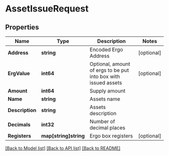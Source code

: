 # AssetIssueRequest

## Properties

Name | Type | Description | Notes
------------ | ------------- | ------------- | -------------
**Address** | **string** | Encoded Ergo Address | [optional] 
**ErgValue** | **int64** | Optional, amount of ergs to be put into box with issued assets | [optional] 
**Amount** | **int64** | Supply amount | 
**Name** | **string** | Assets name | 
**Description** | **string** | Assets description | 
**Decimals** | **int32** | Number of decimal places | 
**Registers** | **map[string]string** | Ergo box registers | [optional] 

[[Back to Model list]](../README.md#documentation-for-models) [[Back to API list]](../README.md#documentation-for-api-endpoints) [[Back to README]](../README.md)


